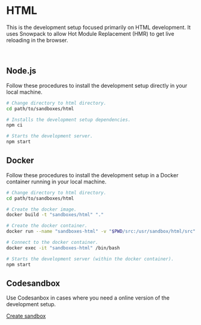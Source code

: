 # HTML

This is the development setup focused primarily on HTML development. It uses Snowpack to allow Hot Module Replacement (HMR) to get live reloading in the browser.

<br>

## Node.js

Follow these procedures to install the development setup directly in your local machine.

```bash
# Change directory to html directory.
cd path/to/sandboxes/html

# Installs the development setup dependencies.
npm ci

# Starts the development server.
npm start
```

## Docker

Follow these procedures to install the development setup in a Docker container running in your local machine.

```bash
# Change directory to html directory.
cd path/to/sandboxes/html

# Create the docker image.
docker build -t "sandboxes/html" "."

# Create the docker container.
docker run --name "sandboxes-html" -v "$PWD/src:/usr/sandbox/html/src" -p "80:80" --rm -td "sandboxes/html"

# Connect to the docker container.
docker exec -it "sandboxes-html" /bin/bash

# Starts the development server (within the docker container).
npm start
```

## Codesandbox

Use Codesanbox in cases where you need a online version of the development setup.

[Create sandbox](https://githubbox.com/johanwestling/sandboxes/tree/master/html)

<br>

